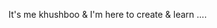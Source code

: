 It's me khushboo & I'm here to create & learn ....

<!---
kxshhh/kxshhh is a ✨ special ✨ repository because its `README.md` (this file) appears on your GitHub profile.
You can click the Preview link to take a look at your changes.
--->

